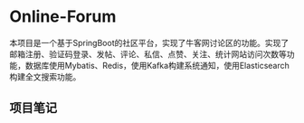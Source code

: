 # Online-Forum
本项目是一个基于SpringBoot的社区平台，实现了牛客网讨论区的功能。实现了邮箱注册、验证码登录、发帖、评论、私信、点赞、关注、统计网站访问次数等功能，数据库使用Mybatis、Redis，使用Kafka构建系统通知，使用Elasticsearch构建全文搜索功能。
## 项目笔记
